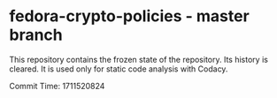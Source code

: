 # fedora-crypto-policies - master branch

This repository contains the frozen state of the repository.
Its history is cleared. It is used only for static code
analysis with Codacy.

Commit Time: 1711520824